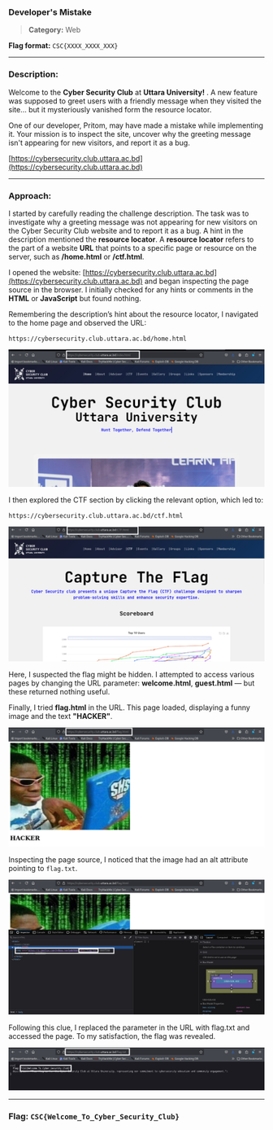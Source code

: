 ### Developer's Mistake
>**Category:** Web

**Flag format:** ``CSC{XXXX_XXXX_XXX}``

---

### Description:

Welcome to the **Cyber Security Club** at **Uttara University!** . A new feature was supposed to greet users with a friendly message when they visited the site… but it mysteriously vanished form the resource locator.

One of our developer, Pritom, may have made a mistake while implementing it. Your mission is to inspect the site, uncover why the greeting message isn't appearing for new visitors, and report it as a bug.

[https://cybersecurity.club.uttara.ac.bd](https://cybersecurity.club.uttara.ac.bd)

---

### Approach:

I started by carefully reading the challenge description. The task was to investigate why a greeting message was not appearing for new visitors on the Cyber Security Club website and to report it as a bug. A hint in the description mentioned the **resource locator**.
A **resource locator** refers to the part of a website **URL** that points to a specific page or resource on the server, such as **/home.html** or **/ctf.html**.

I opened the website: [https://cybersecurity.club.uttara.ac.bd](https://cybersecurity.club.uttara.ac.bd) and began inspecting the page source in the browser. I initially checked for any hints or comments in the **HTML** or **JavaScript** but found nothing.

Remembering the description’s hint about the resource locator, I navigated to the home page and observed the URL:

    https://cybersecurity.club.uttara.ac.bd/home.html

  ![DM1](../Image_Folder/DM1.jpg)


I then explored the CTF section by clicking the relevant option, which led to:

    https://cybersecurity.club.uttara.ac.bd/ctf.html


 ![DM2](../Image_Folder/DM2.jpg)
 

Here, I suspected the flag might be hidden. I attempted to access various pages by changing the URL parameter: **welcome.html**, **guest.html** — but these returned nothing useful.

Finally, I tried **flag.html** in the URL. This page loaded, displaying a funny image and the text **"HACKER"**. 


 ![DM3](../Image_Folder/DM3.jpg)


Inspecting the page source, I noticed that the image had an alt attribute pointing to ``flag.txt``.


 ![DM4](../Image_Folder/DM4.jpg)
 

Following this clue, I replaced the parameter in the URL with flag.txt and accessed the page. To my satisfaction, the flag was revealed.

 ![DM5](../Image_Folder/DM5.jpg)

 ---

 ### **Flag:** ```CSC{Welcome_To_Cyber_Security_Club}```
